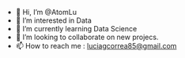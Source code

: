 - 👋 Hi, I’m @AtomLu
- 👀 I’m interested in Data
- 🌱 I’m currently learning Data Science
- 💞️ I’m looking to collaborate on new projecs.
- 📫 How to reach me : luciagcorrea85@gmail.com 

<!---
AtomLu/AtomLu is a ✨ special ✨ repository because its `README.md` (this file) appears on your GitHub profile.
You can click the Preview link to take a look at your changes.
--->
